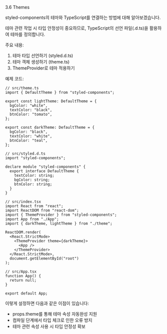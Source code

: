 3.6 Themes

styled-components의 테마와 TypeScript를 연결하는 방법에 대해 알아보겠습니다.

테마 관련 작업 시 타입 안정성이 중요하므로, TypeScript의 선언 파일(.d.ts)을 활용하여 테마를 정의합니다.

주요 내용:

1. 테마 타입 선언하기 (styled.d.ts)
2. 테마 객체 생성하기 (theme.ts)
3. ThemeProvider로 테마 적용하기

예제 코드:

```tsx
// src/theme.ts
import { DefaultTheme } from "styled-components";

export const lightTheme: DefaultTheme = {
  bgColor: "white",
  textColor: "black",
  btnColor: "tomato",
};

export const darkTheme: DefaultTheme = {
  bgColor: "black",
  textColor: "white",
  btnColor: "teal",
};
```

```tsx
// src/styled.d.ts
import "styled-components";

declare module "styled-components" {
  export interface DefaultTheme {
    textColor: string;
    bgColor: string;
    btnColor: string;
  }
}
```

```tsx
// src/index.tsx
import React from "react";
import ReactDOM from "react-dom";
import { ThemeProvider } from "styled-components";
import App from "./App";
import { darkTheme, lightTheme } from "./theme";

ReactDOM.render(
  <React.StrictMode>
    <ThemeProvider theme={darkTheme}>
      <App />
    </ThemeProvider>
  </React.StrictMode>,
  document.getElementById("root")
);
```

```tsx
// src/App.tsx
function App() {
  return null;
}

export default App;
```

이렇게 설정하면 다음과 같은 이점이 있습니다:

- props.theme를 통해 테마 속성 자동완성 지원
- 컴파일 단계에서 타입 체크로 인한 오류 방지
- 테마 관련 속성 사용 시 타입 안정성 확보

